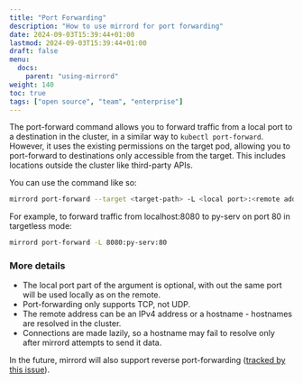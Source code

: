 ```yaml
---
title: "Port Forwarding"
description: "How to use mirrord for port forwarding"
date: 2024-09-03T15:39:44+01:00
lastmod: 2024-09-03T15:39:44+01:00
draft: false
menu:
  docs:
    parent: "using-mirrord"
weight: 140
toc: true
tags: ["open source", "team", "enterprise"]
---
```


The port-forward command allows you to forward traffic from a local port to a destination in the cluster, in a similar way to `kubectl port-forward`. However, it uses the existing permissions on the target pod, allowing you to port-forward to destinations only accessible from the target. This includes locations outside the cluster like third-party APIs.

You can use the command like so:
```bash
mirrord port-forward --target <target-path> -L <local port>:<remote address>:<remote port>
```

For example, to forward traffic from localhost:8080 to py-serv on port 80 in targetless mode:
```bash
mirrord port-forward -L 8080:py-serv:80
```

### More details

- The local port part of the argument is optional, with out the same port will be used locally as on the remote.
- Port-forwarding only supports TCP, not UDP.
- The remote address can be an IPv4 address or a hostname - hostnames are resolved in the cluster.
- Connections are made lazily, so a hostname may fail to resolve only after mirrord attempts to send it data.

In the future, mirrord will also support reverse port-forwarding ([tracked by this issue](https://github.com/metalbear-co/mirrord/issues/2609)).